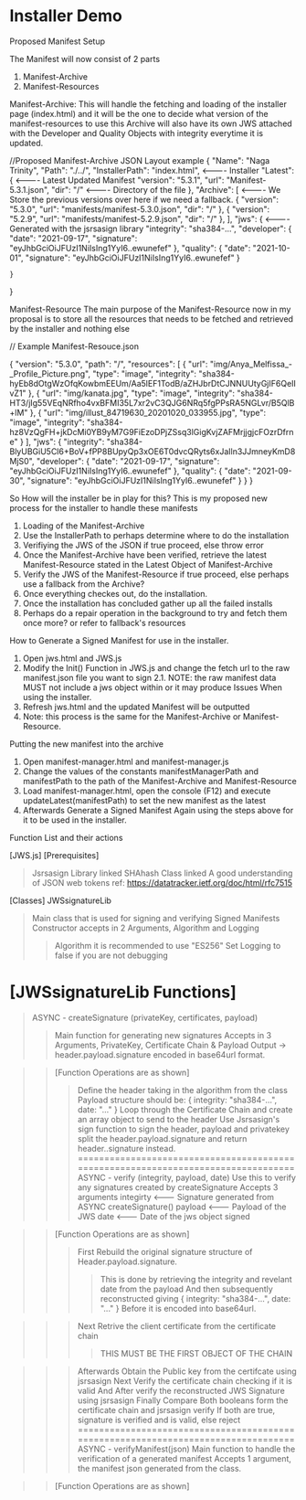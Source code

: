 # Installer Demo

Proposed Manifest Setup

The Manifest will now consist of 2 parts
1. Manifest-Archive
2. Manifest-Resources

Manifest-Archive:
This will handle the fetching and loading of the installer page (index.html)
and it will be the one to decide what version of the manifest-resources to use
this Archive will also have its own JWS attached with the Developer and Quality
Objects with integrity everytime it is updated.

//Proposed Manifest-Archive JSON Layout example
{
	"Name": "Naga Trinity",
	"Path": "./../",
	"InstallerPath": "index.html", <---- Installer
	"Latest": { <---- Latest Updated Manifest
		"version": "5.3.1",
		"url": "Manifest-5.3.1.json",
		"dir": "/" <---- Directory of the file
	},
	"Archive": [ <---- We Store the previous versions over here if we need a fallback.
		{
            "version": "5.3.0",
            "url": "manifests/manifest-5.3.0.json",
            "dir": "/"
        },
		{
            "version": "5.2.9",
            "url": "manifests/manifest-5.2.9.json",
            "dir": "/"
        },
	],
	"jws": { <---- Generated with the jsrsasign library 
		"integrity": "sha384-...", 
		"developer": {
            "date": "2021-09-17",
			"signature": "eyJhbGciOiJFUzI1NiIsIng1YyI6..ewunefef"
		},
		"quality": {
            "date": "2021-10-01",
			"signature": "eyJhbGciOiJFUzI1NiIsIng1YyI6..ewunefef"
		}
		
	}
}

Manifest-Resource
The main purpose of the Manifest-Resource now in my proposal is to store all
the resources that needs to be fetched and retrieved by the installer and nothing else

// Example Manifest-Resouce.json

{
    "version": "5.3.0",
    "path": "/",
    "resources": [
        {
            "url": "img/Anya_Melfissa_-_Profile_Picture.png",
            "type": "image",
            "integrity": "sha384-hyEb8dOtgWzOfqKowbmEEUm/Aa5lEF1TodB/aZHJbrDtCJNNUUtyGjIF6QeIIvZ1"
        },
        {
            "url": "img/kanata.jpg",
            "type": "image",
            "integrity": "sha384-HT3/jIg55VEqNRfho4vxBFMI35L7xr2vC3QJG6NRq5fgPPsRA5NGLvr/B5QlB+lM"
        },
        {
            "url": "img/illust_84719630_20201020_033955.jpg",
            "type": "image",
            "integrity": "sha384-hz8VzQgFH+jkDcMi0YB9yM7G9FiEzoDPjZSsq3lGigKvjZAFMrjjgjcFOzrDfrne"
        }
    ],
    "jws": {
        "integrity": "sha384-BlyUBGiU5Cl6+BoV+fPP8BUpyQp3xOE6T0dvcQRyts6xJaIln3JJmneyKmD8MjS0",
        "developer": {
            "date": "2021-09-17",
            "signature": "eyJhbGciOiJFUzI1NiIsIng1YyI6..ewunefef"
        },
        "quality": {
            "date": "2021-09-30",
            "signature": "eyJhbGciOiJFUzI1NiIsIng1YyI6..ewunefef"
        }
    }
}


So How will the installer be in play for this?
This is my proposed new process for the installer to handle these manifests

1. Loading of the Manifest-Archive
2. Use the InstallerPath to perhaps determine where to do the installation
3. Verifiying the JWS of the JSON if true proceed, else throw error
4. Once the Manifest-Archive have been verified, retrieve the latest Manifest-Resource stated in the Latest Object of Manifest-Archive
5. Verify the JWS of the Manifest-Resource if true proceed, else perhaps use a fallback from the Archive?
6. Once everything checkes out, do the installation.
7. Once the installation has concluded gather up all the failed installs
8. Perhaps do a repair operation in the background to try and fetch them once more? or refer to fallback's resources


How to Generate a Signed Manifest for use in the installer.
1. Open jws.html and JWS.js
2. Modify the Init() Function in JWS.js and change the fetch url to the raw manifest.json file you want to sign
    2.1. NOTE: the raw manifest data MUST not include a jws object within or it may produce Issues
         When using the installer.
3. Refresh jws.html and the updated Manifest will be outputted 
4. Note: this process is the same for the Manifest-Archive or Manifest-Resource.

Putting the new manifest into the archive
1. Open manifest-manager.html and manifest-manager.js
2. Change the values of the constants manifestManagerPath and manifestPath to the path of the Manifest-Archive and Manifest-Resource
3. Load manifest-manager.html, open the console (F12) and execute updateLatest(manifestPath) to set the new manifest as the latest
4. Afterwards Generate a Signed Manifest Again using the steps above for it to be used in the installer.


Function List and their actions

[JWS.js]
[Prerequisites]
> Jsrsasign Library linked
> SHAhash Class linked
> A good understanding of JSON web tokens ref: https://datatracker.ietf.org/doc/html/rfc7515

[Classes]
JWSsignatureLib
> Main class that is used for signing and verifying Signed Manifests
> Constructor accepts in 2 Arguments, Algorithm and Logging 
> > Algorithm it is recommended to use "ES256"
> > Set Logging to false if you are not debugging

[JWSsignatureLib Functions]
=================================================================================
> ASYNC - createSignature (privateKey, certificates, payload)
> > Main function for generating new signatures
> > Accepts in 3 Arguments, PrivateKey, Certificate Chain & Payload 
> > Output -> header.payload.signature encoded in base64url format.

> > [Function Operations are as shown]
> > > Define the header taking in the algorithm from the class 
> > > Payload structure should be: { integrity: "sha384-...", date: "..." }
> > > Loop through the Certificate Chain and create an array object to send to the header 
> > > Use Jsrsasign's sign function to sign the header, payload and privatekey 
> > > split the header.payload.signature and return header..signature instead.
==================================================================================
> ASYNC - verify (integrity, payload, date)
> > Use this to verify any signatures created by createSignature
> > Accepts 3 arguments
> > > integirty <--- Signature generated from ASYNC createSignature()
> > > payload <--- Payload of the JWS 
> > > date <--- Date of the jws object signed

> > [Function Operations are as shown]
> > > First Rebuild the original signature structure of Header.payload.signature.
> > > > This is done by retrieving the integrity and revelant date from the payload
> > > > And then subsequently reconstructed giving { integrity: "sha384-...", date: "..." }
> > > > Before it is encoded into base64url.

> > > Next Retrive the client certificate from the certificate chain 
> > > > THIS MUST BE THE FIRST OBJECT OF THE CHAIN 

> > > Afterwards Obtain the Public key from the certifcate using jsrsasign 
> > > Next Verify the certificate chain checking if it is valid
> > > And After verify the reconstructed JWS Signature using jsrsasign
> > > Finally Compare Both booleans form the certificate chain and jsrsasign verify
> > > If both are true, signature is verified and is valid, else reject
==================================================================================
> ASYNC - verifyManifest(json)
> > Main function to handle the verification of a generated manifest
> > Accepts 1 argument, the manifest json generated from the class.

> > [Function Operations are as shown]
> > > 